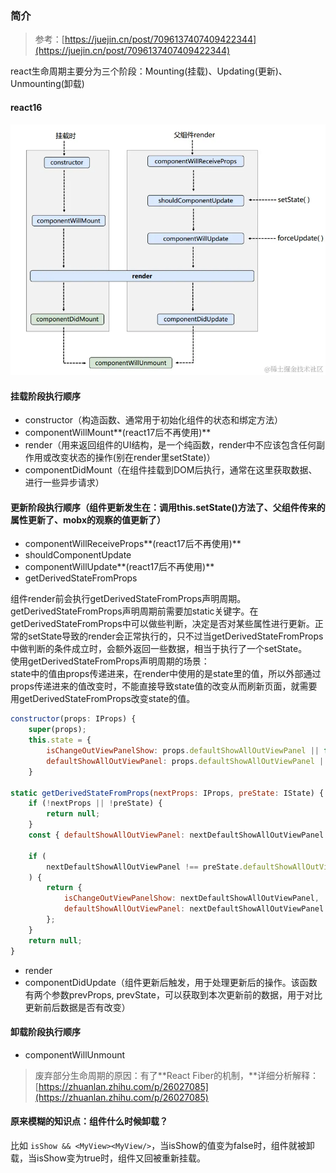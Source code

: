 ### 简介
> 参考：[https://juejin.cn/post/7096137407409422344](https://juejin.cn/post/7096137407409422344)
> 

react生命周期主要分为三个阶段：Mounting(挂载)、Updating(更新)、Unmounting(卸载)
#### react16
![image.png](../../images/1dcdc0185ac720fe4c9c89c55a217618.png)
#### 挂载阶段执行顺序

- constructor（构造函数、通常用于初始化组件的状态和绑定方法）
- componentWillMount**(react17后不再使用)**
- render（用来返回组件的UI结构，是一个纯函数，render中不应该包含任何副作用或改变状态的操作(别在render里setState)）
- componentDidMount（在组件挂载到DOM后执行，通常在这里获取数据、进行一些异步请求）
#### 更新阶段执行顺序（组件更新发生在：调用this.setState()方法了、父组件传来的属性更新了、mobx的观察的值更新了）

- componentWillReceiveProps**(react17后不再使用)**
- shouldComponentUpdate
- componentWillUpdate**(react17后不再使用)**
- getDerivedStateFromProps

组件render前会执行getDerivedStateFromProps声明周期。getDerivedStateFromProps声明周期前需要加static关键字。在getDerivedStateFromProps中可以做些判断，决定是否对某些属性进行更新。正常的setState导致的render会正常执行的，只不过当getDerivedStateFromProps中做判断的条件成立时，会额外返回一些数据，相当于执行了一个setState。<br />使用getDerivedStateFromProps声明周期的场景：<br />state中的值由props传递进来，在render中使用的是state里的值，所以外部通过props传递进来的值改变时，不能直接导致state值的改变从而刷新页面，就需要用getDerivedStateFromProps改变state的值。
```javascript
constructor(props: IProps) {
    super(props);
    this.state = {
        isChangeOutViewPanelShow: props.defaultShowAllOutViewPanel || false,
        defaultShowAllOutViewPanel: props.defaultShowAllOutViewPanel || false,
    }
  
static getDerivedStateFromProps(nextProps: IProps, preState: IState) {        
    if (!nextProps || !preState) {
        return null;
    }
    const { defaultShowAllOutViewPanel: nextDefaultShowAllOutViewPanel = false } = nextProps;
    
    if (
        nextDefaultShowAllOutViewPanel !== preState.defaultShowAllOutViewPanel 
    ) {            
        return {
            isChangeOutViewPanelShow: nextDefaultShowAllOutViewPanel,
            defaultShowAllOutViewPanel: nextDefaultShowAllOutViewPanel
        };
    }
    return null;
}
```

- render
- componentDidUpdate（组件更新后触发，用于处理更新后的操作。该函数有两个参数prevProps, prevState，可以获取到本次更新前的数据，用于对比更新前后数据是否有改变）
#### 卸载阶段执行顺序

- componentWillUnmount

> 废弃部分生命周期的原因：有了**React Fiber的机制，**详细分析解释：[https://zhuanlan.zhihu.com/p/26027085](https://zhuanlan.zhihu.com/p/26027085)


#### 原来模糊的知识点：组件什么时候卸载？
比如 `isShow && <MyView><MyView/>`，当isShow的值变为false时，组件就被卸载，当isShow变为true时，组件又回被重新挂载。
